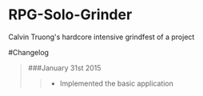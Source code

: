 # RPG-Solo-Grinder
Calvin Truong's hardcore intensive grindfest of a project

#Changelog
>###January 31st 2015
>>+ Implemented the basic application
